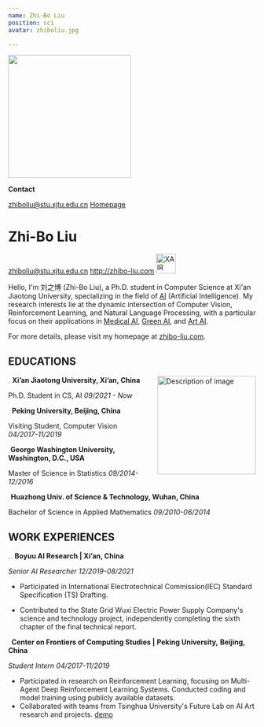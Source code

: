 ```yaml
---
name: Zhi-Bo Liu
position: sci
avatar: zhiboliu.jpg

---
```


<img width="250" src="{{site.baseurl}}/images/people/{{page.avatar}}" data-action="zoom">

**Contact**

<i class="fa fa-envelope-o"></i> <zhiboliu@stu.xjtu.edu.cn>
<i class="fa fa-home"></i> [Homepage](http://zhibo-liu.com/)
<br>





# Zhi-Bo Liu

zhiboliu@stu.xjtu.edu.cn 	 http://zhibo-liu.com                    <a href="https://xjtuai.com"><img src="https://xjtuai.com/images/banner.jpg" alt="XAIR"  height="40"></a>

Hello, I'm 刘之博 (Zhi-Bo Liu), a Ph.D. student in Computer Science at Xi'an Jiaotong University, specializing in the field of [AI](http://zhibo-liu.com/ai) (Artificial Intelligence). 
My research interests lie at the dynamic intersection of Computer Vision, Reinforcement Learning, and Natural Language Processing, with a particular focus on their applications in [Medical AI](http://zhibo-liu.com/histogym), [Green AI](http://zhibo-liu.com/iec), and [Art AI](http://zhibo-liu.com/chair).

For more details, please visit my homepage at [zhibo-liu.com](http://zhibo-liu.com).

## EDUCATIONS

<img src="https://xjtuai.com/images/xjtu.png" alt="xjtu" style="zoom:10.5%;" />    **Xi’an Jiaotong University, Xi’an, China**<img src="http://zhibo-liu.com/img/me4.jpg" alt="Description of image" style="float: right; margin-left: 20px; width: 200px;">

Ph.D. Student in CS, AI 	      		 	             *09/2021 - Now*    

<img src="https://xjtuai.com/images/pku.png" alt="pku" style="zoom:9%;" />   **Peking University, Beijing, China**

Visiting Student, Computer Vision     	  	   *04/2017-11/2019*

<img src="https://xjtuai.com/images/gwu.png" alt="gwu" style="zoom:1.3%;" />   **George Washington University, Washington, D.C., USA**

Master of Science in Statistics 			   	   *09/2014-12/2016*

<img src="https://xjtuai.com/images/hust.jpg" alt="hust" style="zoom:3.2%;" />   **Huazhong Univ. of Science & Technology, Wuhan, China**

Bachelor of Science in Applied Mathematics 	    *09/2010-06/2014*

## WORK EXPERIENCES

<img src="https://xjtuai.com/images/boyuu-logo.jpg" alt="boyuu-logo" style="zoom:10%;" />   **Boyuu AI Research | Xi’an, China**

*Senior AI Researcher*													      	    		 *12/2019-08/2021* 

- Participated in International Electrotechnical Commission(IEC) Standard Specification (TS) Drafting.

- Contributed to the State Grid Wuxi Electric Power Supply Company's science and technology project, independently completing the sixth chapter of the final technical report.

<img src="https://xjtuai.com/images/.jpg" alt="cfcs-pku" style="zoom:3.7%;" />  **Center on Frontiers of Computing Studies |** **Peking University,** **Beijing, China**

*Student Intern*  																   	*04/2017-11/2019*

- Participated in research on Reinforcement Learning, focusing on Multi-Agent Deep Reinforcement Learning Systems. Conducted coding and model training using publicly available datasets.
- Collaborated with teams from Tsinghua University's Future Lab on AI Art research and projects. [demo](http://zhibo-liu.com/gallery)









